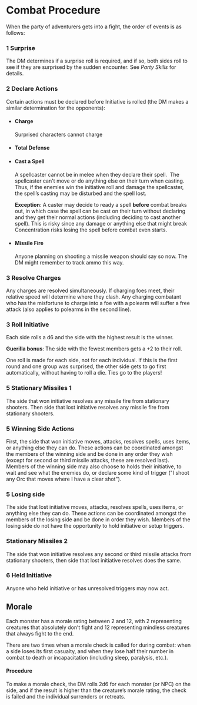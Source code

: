 # Combat Procedure

When the party of adventurers gets into a fight, the order of events is as follows:

  
### 1 Surprise

The DM determines if a surprise roll is required, and if so, both sides roll to see if they are surprised by the sudden encounter. See *Party Skills* for details.

  

### 2 Declare Actions

Certain actions must be declared before Initiative is rolled (the DM makes a similar determination for the opponents):
  

- #### Charge
	Surprised characters cannot charge
- #### Total Defense
- #### Cast a Spell
	
	A spellcaster cannot be in melee when they declare their spell.  The spellcaster can't move or do anything else on their turn when casting. Thus, if the enemies win the initiative roll and damage the spellcaster, the spell’s casting may be disturbed and the spell lost.
	
	
	**Exception**: A caster may decide to ready a spell **before** combat breaks out, in which case the spell can be cast on their turn without declaring and they get their normal actions (including deciding to cast another spell). This is risky since any damage or anything else that might break Concentration risks losing the spell before combat even starts.
- #### Missile Fire
	Anyone planning on shooting a missile weapon should say so now. The DM might remember to track ammo this way.


### 3 Resolve Charges
Any charges are resolved simultaneously. If charging foes meet, their relative speed will determine where they clash. Any charging combatant who has the misfortune to charge into a foe with a polearm will suffer a free attack (also applies to polearms in the second line).

### 3 Roll Initiative

Each side rolls a d6 and the side with the highest result is the winner. 

**Guerilla bonus**: The side with the fewest members gets a +2 to their roll.

One roll is made for each side, not for each individual. If this is the first round and one group was surprised, the other side gets to go first automatically, without having to roll a die. Ties go to the players!


### 5 Stationary Missiles 1
The side that won initiative resolves any missile fire from stationary shooters. Then side that lost initiative resolves any missile fire from stationary shooters.

### 5 Winning Side Actions
First, the side that won initiative moves, attacks, resolves spells, uses items, or anything else they can do. These actions can be coordinated amongst the members of the winning side and be done in any order they wish (except for second or third missile attacks, these are resolved last). Members of the winning side may also choose to holds their initiative, to wait and see what the enemies do, or declare some kind of trigger ("I shoot any Orc that moves where I have a clear shot").

### 5 Losing side

The side that lost initiative moves, attacks, resolves spells, uses items, or anything else they can do. These actions can be coordinated amongst the members of the losing side and be done in order they wish. Members of the losing side do not have the opportunity to hold initiative or setup triggers.

### Stationary Missiles 2
The side that won initiative resolves any second or third missile attacks from stationary shooters, then side that lost initiative resolves does the same.

### 6 Held Initiative

Anyone who held initiative or has unresolved triggers may now act.



## Morale

Each monster has a morale rating between 2 and 12, with 2 representing creatures that absolutely don’t fight and 12 representing mindless creatures that always fight to the end.

There are two times when a morale check is called for during combat: when a side loses its first casualty, and when they lose half their number in combat to death or incapacitation (including sleep, paralysis, etc.).

#### Procedure

To make a morale check, the DM rolls 2d6 for each monster (or NPC) on the side, and if the result is higher than the creature’s morale rating, the check is failed and the individual surrenders or retreats.